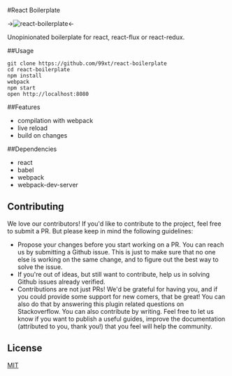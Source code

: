#React Boilerplate 

->![react-boilerplate](https://github.com/rajikaimal/react-boilerplate/blob/master/docs/img/react-boilerplate.svg)<-

Unopinionated boilerplate for react, react-flux or react-redux.

##Usage 

```
git clone https://github.com/99xt/react-boilerplate
cd react-boilerplate
npm install
webpack
npm start
open http://localhost:8080
```


##Features 

- compilation with webpack 
- live reload 
- build on changes


##Dependencies

- react 
- babel 
- webpack 
- webpack-dev-server

## Contributing

We love our contributors! If you'd like to contribute to the project, feel free to submit a PR. But please keep in mind the following guidelines:

* Propose your changes before you start working on a PR. You can reach us by submitting a Github issue. This is just to make sure that no one else is working on the same change, and to figure out the best way to solve the issue.
* If you're out of ideas, but still want to contribute, help us in solving Github issues already verified.
* Contributions are not just PRs! We'd be grateful for having you, and if you could provide some support for new comers, that be great! You can also do that by answering this plugin related questions on Stackoverflow.
You can also contribute by writing. Feel free to let us know if you want to publish a useful guides, improve the documentation (attributed to you, thank you!) that you feel will help the community.

## License

  [MIT](LICENSE)
